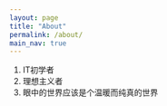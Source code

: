 ```yaml
---
layout: page
title: "About"
permalink: /about/
main_nav: true
---
```


1. IT初学者
2. 理想主义者
3. 眼中的世界应该是个温暖而纯真的世界

